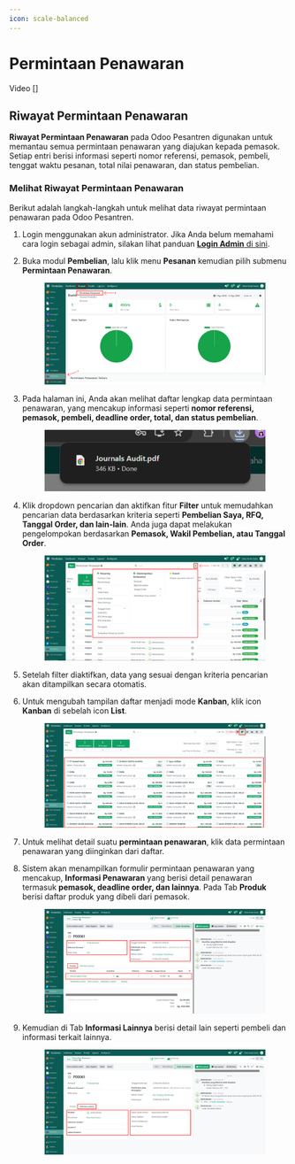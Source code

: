 ```yaml
---
icon: scale-balanced
---
```


# Permintaan Penawaran

Video \[]

## Riwayat Permintaan Penawaran

**Riwayat Permintaan Penawaran** pada Odoo Pesantren digunakan untuk memantau semua permintaan penawaran yang diajukan kepada pemasok. Setiap entri berisi informasi seperti nomor referensi, pemasok, pembeli, tenggat waktu pesanan, total nilai penawaran, dan status pembelian.

### Melihat Riwayat Permintaan Penawaran

Berikut adalah langkah-langkah untuk melihat data riwayat permintaan penawaran pada Odoo Pesantren.

1. Login menggunakan akun administrator. Jika Anda belum memahami cara login sebagai admin, silakan lihat panduan [**Login Admin** di sini](../../panduan-login/login-admin.md).
2.  Buka modul **Pembelian**, lalu klik menu **Pesanan** kemudian pilih submenu **Permintaan Penawaran**.

    <figure><img src="../../.gitbook/assets/images-818.png" alt=""><figcaption></figcaption></figure>


3.  Pada halaman ini, Anda akan melihat daftar lengkap data permintaan penawaran, yang mencakup informasi seperti **nomor referensi, pemasok, pembeli, deadline order, total, dan status pembelian**.

    <figure><img src="../../.gitbook/assets/images-819.png" alt=""><figcaption></figcaption></figure>


4.  Klik dropdown pencarian dan aktifkan fitur **Filter** untuk memudahkan pencarian data berdasarkan kriteria seperti **Pembelian Saya, RFQ, Tanggal Order, dan lain-lain**. Anda juga dapat melakukan pengelompokan berdasarkan **Pemasok, Wakil Pembelian, atau Tanggal Order**.

    <figure><img src="../../.gitbook/assets/images-820.png" alt=""><figcaption></figcaption></figure>


5. Setelah filter diaktifkan, data yang sesuai dengan kriteria pencarian akan ditampilkan secara otomatis.
6.  Untuk mengubah tampilan daftar menjadi mode **Kanban**, klik icon **Kanban** di sebelah icon **List**.

    <figure><img src="../../.gitbook/assets/images-821.png" alt=""><figcaption></figcaption></figure>


7. Untuk melihat detail suatu **permintaan penawaran**, klik data permintaan penawaran yang diinginkan dari daftar.
8.  Sistem akan menampilkan formulir permintaan penawaran yang mencakup, **Informasi Penawaran** yang berisi detail penawaran termasuk **pemasok, deadline order, dan lainnya**. Pada Tab **Produk** berisi daftar produk yang dibeli dari pemasok.

    <figure><img src="../../.gitbook/assets/images-822.png" alt=""><figcaption></figcaption></figure>


9.  Kemudian di Tab **Informasi Lainnya** berisi detail lain seperti pembeli dan informasi terkait lainnya.

    <figure><img src="../../.gitbook/assets/images-823.png" alt=""><figcaption></figcaption></figure>

